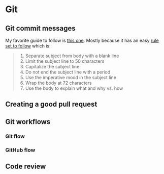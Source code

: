 # Git

## Git commit messages

My favorite guide to follow is [this one](http://chris.beams.io/posts/git-commit/).
Mostly because it has an easy [rule set to follow](http://chris.beams.io/posts/git-commit/#separate)
which is:

> 1. Separate subject from body with a blank line
> 1. Limit the subject line to 50 characters
> 1. Capitalize the subject line
> 1. Do not end the subject line with a period
> 1. Use the imperative mood in the subject line
> 1. Wrap the body at 72 characters
> 1. Use the body to explain what and why vs. how

## Creating a good pull request

## Git workflows

### Git flow

### GitHub flow

## Code review

